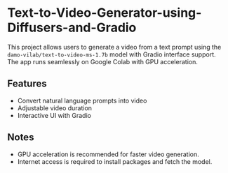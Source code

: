 # Text-to-Video-Generator-using-Diffusers-and-Gradio

This project allows users to generate a video from a text prompt using the `damo-vilab/text-to-video-ms-1.7b` model with Gradio interface support. The app runs seamlessly on Google Colab with GPU acceleration.

## Features
- Convert natural language prompts into video
- Adjustable video duration
- Interactive UI with Gradio

## Notes
- GPU acceleration is recommended for faster video generation.
- Internet access is required to install packages and fetch the model.
